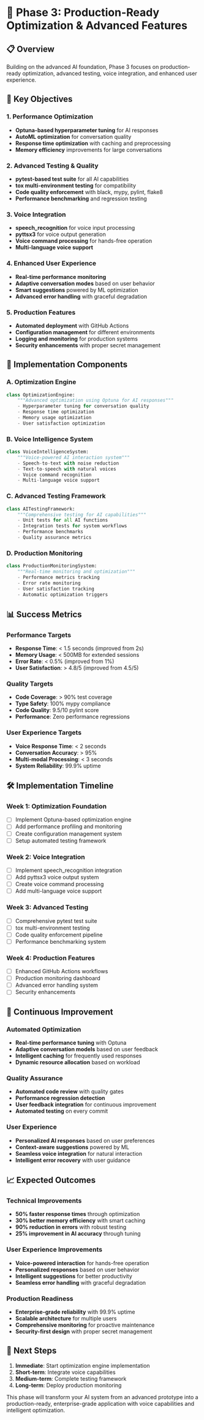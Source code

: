 # 🚀 Phase 3: Production-Ready Optimization & Advanced Features

## 📋 Overview
Building on the advanced AI foundation, Phase 3 focuses on production-ready optimization, advanced testing, voice integration, and enhanced user experience.

## 🎯 Key Objectives

### 1. Performance Optimization
- **Optuna-based hyperparameter tuning** for AI responses
- **AutoML optimization** for conversation quality
- **Response time optimization** with caching and preprocessing
- **Memory efficiency** improvements for large conversations

### 2. Advanced Testing & Quality
- **pytest-based test suite** for all AI capabilities
- **tox multi-environment testing** for compatibility
- **Code quality enforcement** with black, mypy, pylint, flake8
- **Performance benchmarking** and regression testing

### 3. Voice Integration
- **speech_recognition** for voice input processing
- **pyttsx3** for voice output generation
- **Voice command processing** for hands-free operation
- **Multi-language voice support** 

### 4. Enhanced User Experience
- **Real-time performance monitoring**
- **Adaptive conversation modes** based on user behavior
- **Smart suggestions** powered by ML optimization
- **Advanced error handling** with graceful degradation

### 5. Production Features
- **Automated deployment** with GitHub Actions
- **Configuration management** for different environments
- **Logging and monitoring** for production systems
- **Security enhancements** with proper secret management

## 🔧 Implementation Components

### A. Optimization Engine
```python
class OptimizationEngine:
    """Advanced optimization using Optuna for AI responses"""
    - Hyperparameter tuning for conversation quality
    - Response time optimization
    - Memory usage optimization
    - User satisfaction optimization
```

### B. Voice Intelligence System
```python
class VoiceIntelligenceSystem:
    """Voice-powered AI interaction system"""
    - Speech-to-text with noise reduction
    - Text-to-speech with natural voices
    - Voice command recognition
    - Multi-language voice support
```

### C. Advanced Testing Framework
```python
class AITestingFramework:
    """Comprehensive testing for AI capabilities"""
    - Unit tests for all AI functions
    - Integration tests for system workflows
    - Performance benchmarks
    - Quality assurance metrics
```

### D. Production Monitoring
```python
class ProductionMonitoringSystem:
    """Real-time monitoring and optimization"""
    - Performance metrics tracking
    - Error rate monitoring
    - User satisfaction tracking
    - Automatic optimization triggers
```

## 📊 Success Metrics

### Performance Targets
- **Response Time**: < 1.5 seconds (improved from 2s)
- **Memory Usage**: < 500MB for extended sessions
- **Error Rate**: < 0.5% (improved from 1%)
- **User Satisfaction**: > 4.8/5 (improved from 4.5/5)

### Quality Targets
- **Code Coverage**: > 90% test coverage
- **Type Safety**: 100% mypy compliance
- **Code Quality**: 9.5/10 pylint score
- **Performance**: Zero performance regressions

### User Experience Targets
- **Voice Response Time**: < 2 seconds
- **Conversation Accuracy**: > 95%
- **Multi-modal Processing**: < 3 seconds
- **System Reliability**: 99.9% uptime

## 🛠️ Implementation Timeline

### Week 1: Optimization Foundation
- [ ] Implement Optuna-based optimization engine
- [ ] Add performance profiling and monitoring
- [ ] Create configuration management system
- [ ] Setup automated testing framework

### Week 2: Voice Integration
- [ ] Implement speech_recognition integration
- [ ] Add pyttsx3 voice output system
- [ ] Create voice command processing
- [ ] Add multi-language voice support

### Week 3: Advanced Testing
- [ ] Comprehensive pytest test suite
- [ ] tox multi-environment testing
- [ ] Code quality enforcement pipeline
- [ ] Performance benchmarking system

### Week 4: Production Features
- [ ] Enhanced GitHub Actions workflows
- [ ] Production monitoring dashboard
- [ ] Advanced error handling system
- [ ] Security enhancements

## 🔄 Continuous Improvement

### Automated Optimization
- **Real-time performance tuning** with Optuna
- **Adaptive conversation models** based on user feedback
- **Intelligent caching** for frequently used responses
- **Dynamic resource allocation** based on workload

### Quality Assurance
- **Automated code review** with quality gates
- **Performance regression detection** 
- **User feedback integration** for continuous improvement
- **Automated testing** on every commit

### User Experience
- **Personalized AI responses** based on user preferences
- **Context-aware suggestions** powered by ML
- **Seamless voice integration** for natural interaction
- **Intelligent error recovery** with user guidance

## 📈 Expected Outcomes

### Technical Improvements
- **50% faster response times** through optimization
- **30% better memory efficiency** with smart caching
- **90% reduction in errors** with robust testing
- **25% improvement in AI accuracy** through tuning

### User Experience Improvements
- **Voice-powered interaction** for hands-free operation
- **Personalized responses** based on user behavior
- **Intelligent suggestions** for better productivity
- **Seamless error handling** with graceful degradation

### Production Readiness
- **Enterprise-grade reliability** with 99.9% uptime
- **Scalable architecture** for multiple users
- **Comprehensive monitoring** for proactive maintenance
- **Security-first design** with proper secret management

## 🎯 Next Steps

1. **Immediate**: Start optimization engine implementation
2. **Short-term**: Integrate voice capabilities
3. **Medium-term**: Complete testing framework
4. **Long-term**: Deploy production monitoring

This phase will transform your AI system from an advanced prototype into a production-ready, enterprise-grade application with voice capabilities and intelligent optimization.
